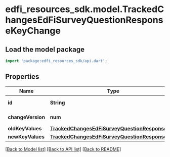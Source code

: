 # edfi_resources_sdk.model.TrackedChangesEdFiSurveyQuestionResponseKeyChange

## Load the model package
```dart
import 'package:edfi_resources_sdk/api.dart';
```

## Properties
Name | Type | Description | Notes
------------ | ------------- | ------------- | -------------
**id** | **String** | Resource identifier | [optional] 
**changeVersion** | **num** | Change version | [optional] 
**oldKeyValues** | [**TrackedChangesEdFiSurveyQuestionResponseKey**](TrackedChangesEdFiSurveyQuestionResponseKey.md) |  | [optional] 
**newKeyValues** | [**TrackedChangesEdFiSurveyQuestionResponseKey**](TrackedChangesEdFiSurveyQuestionResponseKey.md) |  | [optional] 

[[Back to Model list]](../README.md#documentation-for-models) [[Back to API list]](../README.md#documentation-for-api-endpoints) [[Back to README]](../README.md)


